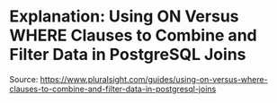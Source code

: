 # Explanation: Using ON Versus WHERE Clauses to Combine and Filter Data in PostgreSQL Joins
Source: https://www.pluralsight.com/guides/using-on-versus-where-clauses-to-combine-and-filter-data-in-postgresql-joins